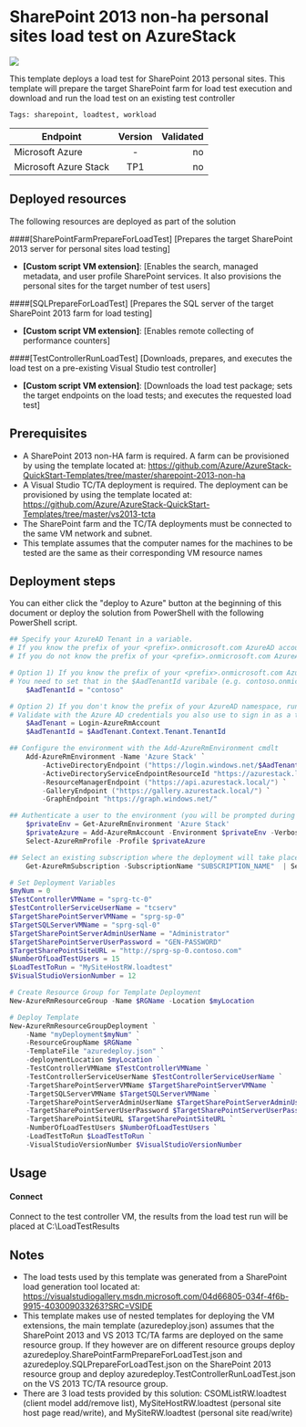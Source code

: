# SharePoint 2013 non-ha personal sites load test on AzureStack

<a href="https://portal.azure.com/#create/Microsoft.Template/uri/https%3A%2F%2Fraw.githubusercontent.com%2FAzure%2Fazure-quickstart-templates%2Fmaster%2Fsharepoint-2013-non-ha-loadtest%2Fazuredeploy.json" target="_blank">
    <img src="http://azuredeploy.net/deploybutton.png"/></a>

This template deploys a load test for SharePoint 2013 personal sites. This template will prepare the target SharePoint farm for load test execution and download and run the load test on an existing test controller 

`Tags: sharepoint, loadtest, workload`

| Endpoint        | Version           | Validated  |
| ------------- |:-------------:| -----:|
| Microsoft Azure      | - | no |
| Microsoft Azure Stack      | TP1      |  no |

## Deployed resources

The following resources are deployed as part of the solution

####[SharePointFarmPrepareForLoadTest]
[Prepares the target SharePoint 2013 server for personal sites load testing]
+ **[Custom script VM extension]**: [Enables the search, managed metadata, and user profile SharePoint services. It also provisions the personal sites for the target number of test users]

####[SQLPrepareForLoadTest]
[Prepares the SQL server of the target SharePoint 2013 farm for load testing]
+ **[Custom script VM extension]**: [Enables remote collecting of performance counters]

####[TestControllerRunLoadTest]
[Downloads, prepares, and executes the load test on a pre-existing Visual Studio test controller]
+ **[Custom script VM extension]**: [Downloads the load test package; sets the target endpoints on the load tests; and executes the requested load test]

## Prerequisites
+ A SharePoint 2013 non-HA farm is required. A farm can be provisioned by using the template located at: https://github.com/Azure/AzureStack-QuickStart-Templates/tree/master/sharepoint-2013-non-ha	
+ A Visual Studio TC/TA deployment is required. The deployment can be provisioned by using the template located at: https://github.com/Azure/AzureStack-QuickStart-Templates/tree/master/vs2013-tcta
+ The SharePoint farm and the TC/TA deployments must be connected to the same VM network and subnet.
+ This template assumes that the computer names for the machines to be tested are the same as their corresponding VM resource names

## Deployment steps
You can either click the "deploy to Azure" button at the beginning of this document or deploy the solution from PowerShell with the following PowerShell script.

``` PowerShell
## Specify your AzureAD Tenant in a variable. 
# If you know the prefix of your <prefix>.onmicrosoft.com AzureAD account use option 1)
# If you do not know the prefix of your <prefix>.onmicrosoft.com AzureAD account use option 2)

# Option 1) If you know the prefix of your <prefix>.onmicrosoft.com AzureAD namespace.
# You need to set that in the $AadTenantId varibale (e.g. contoso.onmicrosoft.com).
    $AadTenantId = "contoso"

# Option 2) If you don't know the prefix of your AzureAD namespace, run the following cmdlets. 
# Validate with the Azure AD credentials you also use to sign in as a tenant to Microsoft Azure Stack Technical Preview.
    $AadTenant = Login-AzureRmAccount
    $AadTenantId = $AadTenant.Context.Tenant.TenantId

## Configure the environment with the Add-AzureRmEnvironment cmdlt
    Add-AzureRmEnvironment -Name 'Azure Stack' `
        -ActiveDirectoryEndpoint ("https://login.windows.net/$AadTenantId/") `
        -ActiveDirectoryServiceEndpointResourceId "https://azurestack.local-api/"`
        -ResourceManagerEndpoint ("https://api.azurestack.local/") `
        -GalleryEndpoint ("https://gallery.azurestack.local/") `
        -GraphEndpoint "https://graph.windows.net/"

## Authenticate a user to the environment (you will be prompted during authentication)
    $privateEnv = Get-AzureRmEnvironment 'Azure Stack'
    $privateAzure = Add-AzureRmAccount -Environment $privateEnv -Verbose
    Select-AzureRmProfile -Profile $privateAzure

## Select an existing subscription where the deployment will take place
    Get-AzureRmSubscription -SubscriptionName "SUBSCRIPTION_NAME"  | Select-AzureRmSubscription

# Set Deployment Variables
$myNum = 0
$TestControllerVMName = "sprg-tc-0"
$TestControllerServiceUserName = "tcserv"
$TargetSharePointServerVMName = "sprg-sp-0"
$TargetSQLServerVMName = "sprg-sql-0"
$TargetSharePointServerAdminUserName = "Administrator"
$TargetSharePointServerUserPassword = "GEN-PASSWORD"
$TargetSharePointSiteURL = "http://sprg-sp-0.contoso.com"
$NumberOfLoadTestUsers = 15
$LoadTestToRun = "MySiteHostRW.loadtest"
$VisualStudioVersionNumber = 12

# Create Resource Group for Template Deployment
New-AzureRmResourceGroup -Name $RGName -Location $myLocation

# Deploy Template 
New-AzureRmResourceGroupDeployment `
    -Name "myDeployment$myNum" `
    -ResourceGroupName $RGName `
    -TemplateFile "azuredeploy.json" `
    -deploymentLocation $myLocation `	
    -TestControllerVMName $TestControllerVMName `
    -TestControllerServiceUserName $TestControllerServiceUserName `
    -TargetSharePointServerVMName $TargetSharePointServerVMName `
    -TargetSQLServerVMName $TargetSQLServerVMName `
    -TargetSharePointServerAdminUserName $TargetSharePointServerAdminUserName `
    -TargetSharePointServerUserPassword $TargetSharePointServerUserPassword `
    -TargetSharePointSiteURL $TargetSharePointSiteURL `
    -NumberOfLoadTestUsers $NumberOfLoadTestUsers `
	-LoadTestToRun $LoadTestToRun `
	-VisualStudioVersionNumber $VisualStudioVersionNumber
```

## Usage
#### Connect
Connect to the test controller VM, the results from the load test run will be placed at C:\LoadTestResults

## Notes
+ The load tests used by this template was generated from a SharePoint load generation tool located at: https://visualstudiogallery.msdn.microsoft.com/04d66805-034f-4f6b-9915-403009033263?SRC=VSIDE
+ This template makes use of nested templates for deploying the VM extensions, the main template (azuredeploy.json) assumes that the SharePoint 2013 and VS 2013 TC/TA farms are deployed
on the same resource group. If they however are on different resource groups deploy azuredeploy.SharePointFarmPrepareForLoadTest.json and azuredeploy.SQLPrepareForLoadTest.json on the SharePoint 2013 resource group
and deploy azuredeploy.TestControllerRunLoadTest.json on the VS 2013 TC/TA resource group.
+ There are 3 load tests provided by this solution: CSOMListRW.loadtest (client model add/remove list), MySiteHostRW.loadtest (personal site host page read/write), and MySiteRW.loadtest (personal site read/write)

